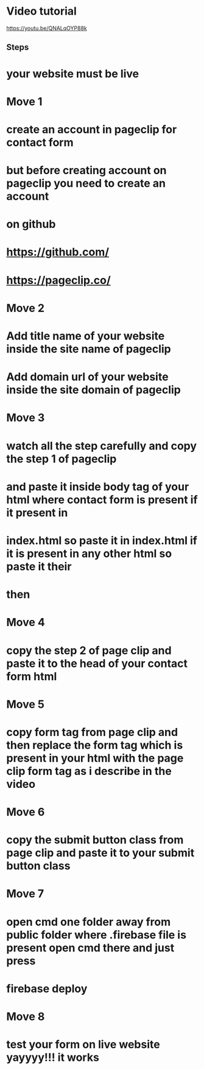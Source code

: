 # Video tutorial
https://youtu.be/QNALqOYP88k
## Steps
# your website must be live
# Move 1 
# create an account in pageclip for contact form
# but before creating account on pageclip you need to create an account
# on github
# https://github.com/
# https://pageclip.co/
# Move 2 
# Add title name of your website  inside the site name  of pageclip
# Add domain url of your website inside the site domain of pageclip
# Move 3
# watch all the step carefully and copy the step 1 of pageclip
# and paste it inside body tag of your html where contact form is present if it present in
# index.html so paste it in index.html if it is present in any other html so paste it their
# then
# Move 4 
# copy the step 2 of page clip and paste it to the head of your contact form html
# Move 5 
# copy form tag from page clip and then replace the form tag which is present in your html with the page clip form tag as i describe in the video
# Move 6
# copy the submit button class from page clip and paste it to your submit button class
# Move 7
# open cmd one folder away from public folder where .firebase file is present open cmd there and just press
# firebase deploy
# Move 8
# test your form on live website yayyyy!!! it works
